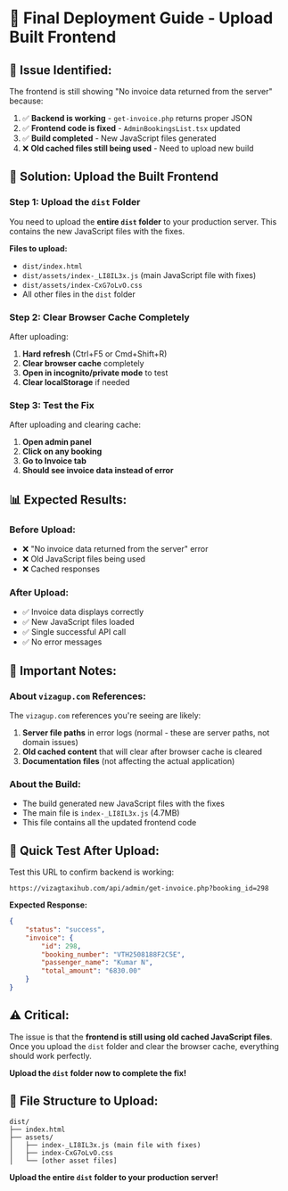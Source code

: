# 🚀 Final Deployment Guide - Upload Built Frontend

## 🎯 **Issue Identified:**

The frontend is still showing "No invoice data returned from the server" because:
1. ✅ **Backend is working** - `get-invoice.php` returns proper JSON
2. ✅ **Frontend code is fixed** - `AdminBookingsList.tsx` updated
3. ✅ **Build completed** - New JavaScript files generated
4. ❌ **Old cached files still being used** - Need to upload new build

## 🔧 **Solution: Upload the Built Frontend**

### **Step 1: Upload the `dist` Folder**

You need to upload the **entire `dist` folder** to your production server. This contains the new JavaScript files with the fixes.

**Files to upload:**
- `dist/index.html`
- `dist/assets/index-_LI8IL3x.js` (main JavaScript file with fixes)
- `dist/assets/index-CxG7oLvO.css`
- All other files in the `dist` folder

### **Step 2: Clear Browser Cache Completely**

After uploading:
1. **Hard refresh** (Ctrl+F5 or Cmd+Shift+R)
2. **Clear browser cache** completely
3. **Open in incognito/private mode** to test
4. **Clear localStorage** if needed

### **Step 3: Test the Fix**

After uploading and clearing cache:

1. **Open admin panel**
2. **Click on any booking**
3. **Go to Invoice tab**
4. **Should see invoice data instead of error**

## 📊 **Expected Results:**

### **Before Upload:**
- ❌ "No invoice data returned from the server" error
- ❌ Old JavaScript files being used
- ❌ Cached responses

### **After Upload:**
- ✅ Invoice data displays correctly
- ✅ New JavaScript files loaded
- ✅ Single successful API call
- ✅ No error messages

## 🚨 **Important Notes:**

### **About `vizagup.com` References:**
The `vizagup.com` references you're seeing are likely:
1. **Server file paths** in error logs (normal - these are server paths, not domain issues)
2. **Old cached content** that will clear after browser cache is cleared
3. **Documentation files** (not affecting the actual application)

### **About the Build:**
- The build generated new JavaScript files with the fixes
- The main file is `index-_LI8IL3x.js` (4.7MB)
- This file contains all the updated frontend code

## 🎯 **Quick Test After Upload:**

Test this URL to confirm backend is working:
```
https://vizagtaxihub.com/api/admin/get-invoice.php?booking_id=298
```

**Expected Response:**
```json
{
    "status": "success",
    "invoice": {
        "id": 298,
        "booking_number": "VTH2508188F2C5E",
        "passenger_name": "Kumar N",
        "total_amount": "6830.00"
    }
}
```

## ⚠️ **Critical:**

The issue is that the **frontend is still using old cached JavaScript files**. Once you upload the `dist` folder and clear the browser cache, everything should work perfectly.

**Upload the `dist` folder now to complete the fix!**

## 📁 **File Structure to Upload:**

```
dist/
├── index.html
├── assets/
│   ├── index-_LI8IL3x.js (main file with fixes)
│   ├── index-CxG7oLvO.css
│   └── [other asset files]
```

**Upload the entire `dist` folder to your production server!**


